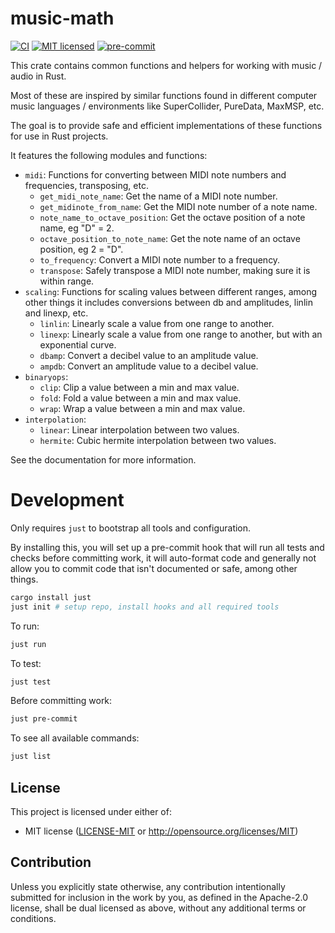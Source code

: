 # music-math
[![CI](https://github.com/madskjeldgaard/music-math-rs/workflows/CI/badge.svg)](https://github.com/madskjeldgaard/music-math-rs/actions?query=workflow%3ACI)
[![MIT licensed](https://img.shields.io/badge/license-MIT-blue.svg)](https://github.com/madskjeldgaard/music-math/blob/main/LICENSE-MIT)
[![pre-commit](https://img.shields.io/badge/pre--commit-enabled-brightgreen?logo=pre-commit&logoColor=white)](https://github.com/pre-commit/pre-commit)

This crate contains common functions and helpers for working with music / audio in Rust.

Most of these are inspired by similar functions found in different computer music languages / environments like SuperCollider, PureData, MaxMSP, etc.

The goal is to provide safe and efficient implementations of these functions for use in Rust projects.

It features the following modules and functions:
- `midi`: Functions for converting between MIDI note numbers and frequencies, transposing, etc.
    - `get_midi_note_name`: Get the name of a MIDI note number.
    - `get_midinote_from_name`: Get the MIDI note number of a note name.
    - `note_name_to_octave_position`: Get the octave position of a note name, eg "D" = 2.
    - `octave_position_to_note_name`: Get the note name of an octave position, eg 2 = "D".
    - `to_frequency`: Convert a MIDI note number to a frequency.
    - `transpose`: Safely transpose a MIDI note number, making sure it is within range.
- `scaling`: Functions for scaling values between different ranges, among other things it includes conversions between db and amplitudes, linlin and linexp, etc.
    - `linlin`: Linearly scale a value from one range to another.
    - `linexp`: Linearly scale a value from one range to another, but with an exponential curve.
    - `dbamp`: Convert a decibel value to an amplitude value.
    - `ampdb`: Convert an amplitude value to a decibel value.
- `binaryops`:
    - `clip`: Clip a value between a min and max value.
    - `fold`: Fold a value between a min and max value.
    - `wrap`: Wrap a value between a min and max value.
- `interpolation`:
    - `linear`: Linear interpolation between two values.
    - `hermite`: Cubic hermite interpolation between two values.

See the documentation for more information.

# Development

Only requires `just` to bootstrap all tools and configuration.

By installing this, you will set up a pre-commit hook that will run all tests and checks before committing work, it will auto-format code and generally not allow you to commit code that isn't documented or safe, among other things.


```bash
cargo install just
just init # setup repo, install hooks and all required tools
```

To run:
```bash
just run
```

To test:
```bash
just test
```

Before committing work:
```bash
just pre-commit
```

To see all available commands:
```bash
just list
```

## License

This project is licensed under either of:
* MIT license ([LICENSE-MIT] or http://opensource.org/licenses/MIT)

## Contribution

Unless you explicitly state otherwise, any contribution intentionally submitted for inclusion in the work by you, as
defined in the Apache-2.0 license, shall be dual licensed as above, without any additional terms or conditions.


[LICENSE-MIT]: ./LICENSE-MIT
